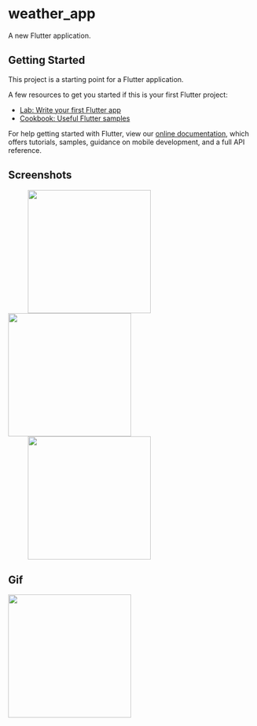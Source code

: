 # weather_app

A new Flutter application.

## Getting Started

This project is a starting point for a Flutter application.

A few resources to get you started if this is your first Flutter project:

- [Lab: Write your first Flutter app](https://flutter.dev/docs/get-started/codelab)
- [Cookbook: Useful Flutter samples](https://flutter.dev/docs/cookbook)

For help getting started with Flutter, view our
[online documentation](https://flutter.dev/docs), which offers tutorials,
samples, guidance on mobile development, and a full API reference.
## Screenshots
<p>
  <img src="https://user-images.githubusercontent.com/78636435/109918488-08ab6900-7cdd-11eb-8b79-306b60ab570b.jpg" hspace=40 width="250">
  <img src="https://user-images.githubusercontent.com/78636435/109918598-3f817f00-7cdd-11eb-822b-3948ea730592.jpg" width="250">
  <img src="https://user-images.githubusercontent.com/78636435/109918658-5b852080-7cdd-11eb-97bc-0d2118791444.jpg" hspace=40 width="250">
  </p>

## Gif
<img src="images/weatherscreenrecord.gif" width="250">
